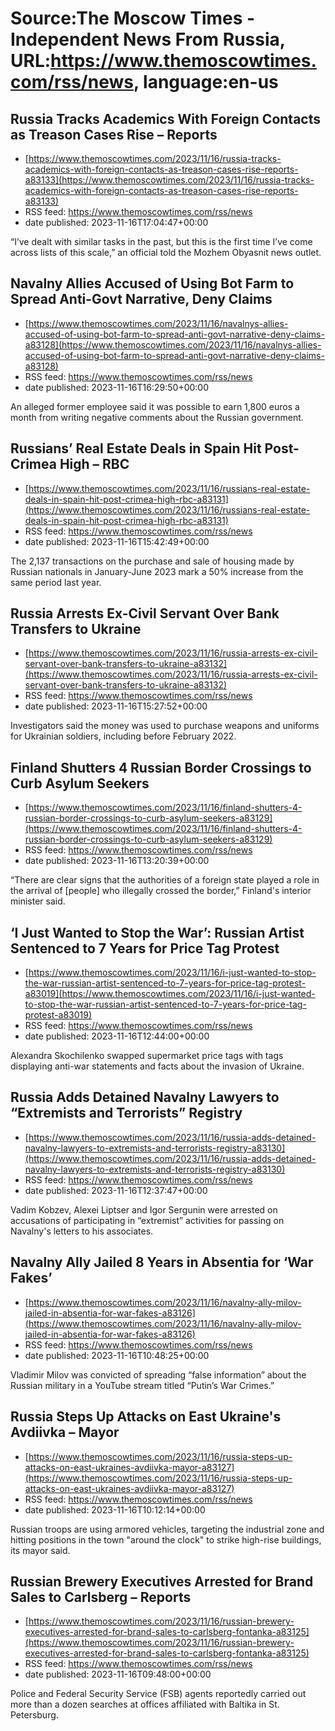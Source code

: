 # Source:The Moscow Times - Independent News From Russia, URL:https://www.themoscowtimes.com/rss/news, language:en-us

## Russia Tracks Academics With Foreign Contacts as Treason Cases Rise – Reports
 - [https://www.themoscowtimes.com/2023/11/16/russia-tracks-academics-with-foreign-contacts-as-treason-cases-rise-reports-a83133](https://www.themoscowtimes.com/2023/11/16/russia-tracks-academics-with-foreign-contacts-as-treason-cases-rise-reports-a83133)
 - RSS feed: https://www.themoscowtimes.com/rss/news
 - date published: 2023-11-16T17:04:47+00:00

“I’ve dealt with similar tasks in the past, but this is the first time I’ve come across lists of this scale,” an official told the Mozhem Obyasnit news outlet.

## Navalny Allies Accused of Using Bot Farm to Spread Anti-Govt Narrative, Deny Claims
 - [https://www.themoscowtimes.com/2023/11/16/navalnys-allies-accused-of-using-bot-farm-to-spread-anti-govt-narrative-deny-claims-a83128](https://www.themoscowtimes.com/2023/11/16/navalnys-allies-accused-of-using-bot-farm-to-spread-anti-govt-narrative-deny-claims-a83128)
 - RSS feed: https://www.themoscowtimes.com/rss/news
 - date published: 2023-11-16T16:29:50+00:00

An alleged former employee said it was possible to earn 1,800 euros a month from writing negative comments about the Russian government.

## Russians’ Real Estate Deals in Spain Hit Post-Crimea High – RBC
 - [https://www.themoscowtimes.com/2023/11/16/russians-real-estate-deals-in-spain-hit-post-crimea-high-rbc-a83131](https://www.themoscowtimes.com/2023/11/16/russians-real-estate-deals-in-spain-hit-post-crimea-high-rbc-a83131)
 - RSS feed: https://www.themoscowtimes.com/rss/news
 - date published: 2023-11-16T15:42:49+00:00

The 2,137 transactions on the purchase and sale of housing made by Russian nationals in January-June 2023 mark a 50% increase from the same period last year.

## Russia Arrests Ex-Civil Servant Over Bank Transfers to Ukraine
 - [https://www.themoscowtimes.com/2023/11/16/russia-arrests-ex-civil-servant-over-bank-transfers-to-ukraine-a83132](https://www.themoscowtimes.com/2023/11/16/russia-arrests-ex-civil-servant-over-bank-transfers-to-ukraine-a83132)
 - RSS feed: https://www.themoscowtimes.com/rss/news
 - date published: 2023-11-16T15:27:52+00:00

Investigators said the money was used to purchase weapons and uniforms for Ukrainian soldiers, including before February 2022.

## Finland Shutters 4 Russian Border Crossings to Curb Asylum Seekers
 - [https://www.themoscowtimes.com/2023/11/16/finland-shutters-4-russian-border-crossings-to-curb-asylum-seekers-a83129](https://www.themoscowtimes.com/2023/11/16/finland-shutters-4-russian-border-crossings-to-curb-asylum-seekers-a83129)
 - RSS feed: https://www.themoscowtimes.com/rss/news
 - date published: 2023-11-16T13:20:39+00:00

“There are clear signs that the authorities of a foreign state played a role in the arrival of [people] who illegally crossed the border,” Finland's interior minister said.

## ‘I Just Wanted to Stop the War’: Russian Artist Sentenced to 7 Years for Price Tag Protest
 - [https://www.themoscowtimes.com/2023/11/16/i-just-wanted-to-stop-the-war-russian-artist-sentenced-to-7-years-for-price-tag-protest-a83019](https://www.themoscowtimes.com/2023/11/16/i-just-wanted-to-stop-the-war-russian-artist-sentenced-to-7-years-for-price-tag-protest-a83019)
 - RSS feed: https://www.themoscowtimes.com/rss/news
 - date published: 2023-11-16T12:44:00+00:00

Alexandra Skochilenko swapped supermarket price tags with tags displaying anti-war statements and facts about the invasion of Ukraine.

## Russia Adds Detained Navalny Lawyers to “Extremists and Terrorists” Registry
 - [https://www.themoscowtimes.com/2023/11/16/russia-adds-detained-navalny-lawyers-to-extremists-and-terrorists-registry-a83130](https://www.themoscowtimes.com/2023/11/16/russia-adds-detained-navalny-lawyers-to-extremists-and-terrorists-registry-a83130)
 - RSS feed: https://www.themoscowtimes.com/rss/news
 - date published: 2023-11-16T12:37:47+00:00

Vadim Kobzev, Alexei Liptser and Igor Sergunin were arrested on accusations of participating in “extremist” activities for passing on Navalny's letters to his associates.

## Navalny Ally Jailed 8 Years in Absentia for ‘War Fakes’
 - [https://www.themoscowtimes.com/2023/11/16/navalny-ally-milov-jailed-in-absentia-for-war-fakes-a83126](https://www.themoscowtimes.com/2023/11/16/navalny-ally-milov-jailed-in-absentia-for-war-fakes-a83126)
 - RSS feed: https://www.themoscowtimes.com/rss/news
 - date published: 2023-11-16T10:48:25+00:00

Vladimir Milov was convicted of spreading “false information” about the Russian military in a YouTube stream titled “Putin’s War Crimes.”

## Russia Steps Up Attacks on East Ukraine's Avdiivka – Mayor
 - [https://www.themoscowtimes.com/2023/11/16/russia-steps-up-attacks-on-east-ukraines-avdiivka-mayor-a83127](https://www.themoscowtimes.com/2023/11/16/russia-steps-up-attacks-on-east-ukraines-avdiivka-mayor-a83127)
 - RSS feed: https://www.themoscowtimes.com/rss/news
 - date published: 2023-11-16T10:12:14+00:00

Russian troops are using armored vehicles, targeting the industrial zone and hitting positions in the town "around the clock" to strike high-rise buildings, its mayor said.

## Russian Brewery Executives Arrested for Brand Sales to Carlsberg – Reports
 - [https://www.themoscowtimes.com/2023/11/16/russian-brewery-executives-arrested-for-brand-sales-to-carlsberg-fontanka-a83125](https://www.themoscowtimes.com/2023/11/16/russian-brewery-executives-arrested-for-brand-sales-to-carlsberg-fontanka-a83125)
 - RSS feed: https://www.themoscowtimes.com/rss/news
 - date published: 2023-11-16T09:48:00+00:00

Police and Federal Security Service (FSB) agents reportedly carried out more than a dozen searches at offices affiliated with Baltika in St. Petersburg.

